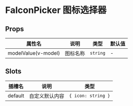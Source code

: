 # FaIconPicker 图标选择器 <Badge type="pro" text="专业版" />

## Props

| 属性名                | 说明       | 类型   | 默认值    |
| -------------------- | ---------- | ------ | -------- |
| modelValue(v-model) | 图标名称   | `string` | -       |

## Slots

| 插槽名  | 说明           | 类型               |
| ------- | -------------- | ------------------ |
| default | 自定义默认内容 | `{ icon: string }` |
